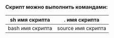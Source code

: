 ### Скрипт можно выполнить командами:

|  sh  имя скрипта  |    . имя скрипта   |
| ---               | ---                |
| bash  имя скрипта | source имя скрипта |
 
